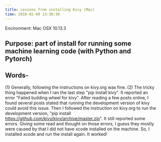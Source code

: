 ```yaml
---
title: Lessons from installing Kivy (Mac)
time: 2018-02-09 13:30:30
---
```


Encironment: Mac OSX 10.13.3

## Purpose: part of install for running some machine learning code (with Python and Pytorch)

## Words-
(1) Generally, following the instructions on kivy.org was fine.
(2) The tricky thing happened when I ran the last step "pip install kivy".  It reported an error "Failed building wheel for kivy".
    After reading a few posts online, I found several posts stated that running the development version of kivy could avoid this issue.
    Then I followed the instruction on kivy.org to run the development version, "pip install https://github.com/kivy/kivy/archive/master.zip".
    It still reported some errors.  Giving some read and thought on those errors, I guess they mostly were caused by that I did not have xcode 
    installed on the machine.  So, I installed xcode and run the install again.  It worked!
